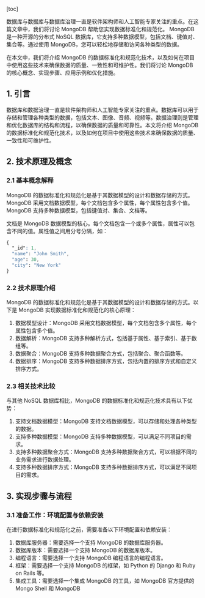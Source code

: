 
[toc]                    
                
                
数据库与数据库与数据库治理一直是软件架构师和人工智能专家关注的重点。在这篇文章中，我们将讨论 MongoDB 帮助您实现数据标准化和规范化。 MongoDB 是一种开源的分布式 NoSQL 数据库，它支持多种数据模型，包括文档、键值对、集合等。通过使用 MongoDB，您可以轻松地存储和访问各种类型的数据。

在本文中，我们将介绍 MongoDB 的数据标准化和规范化技术，以及如何在项目中使用这些技术来确保数据的质量、一致性和可维护性。我们将讨论 MongoDB 的核心概念、实现步骤、应用示例和优化措施。

## 1. 引言

数据库和数据治理一直是软件架构师和人工智能专家关注的重点。数据库可以用于存储和管理各种类型的数据，包括文本、图像、音频、视频等。数据治理则是管理和优化数据库的结构和流程，以确保数据的质量和可靠性。本文将介绍 MongoDB 的数据标准化和规范化技术，以及如何在项目中使用这些技术来确保数据的质量、一致性和可维护性。

## 2. 技术原理及概念

### 2.1 基本概念解释

MongoDB 的数据标准化和规范化是基于其数据模型的设计和数据存储的方式。MongoDB 采用文档数据模型，每个文档包含多个属性，每个属性包含多个值。 MongoDB 支持多种数据模型，包括键值对、集合、文档等。

文档是 MongoDB 数据模型的核心。每个文档包含一个或多个属性，属性可以包含不同的值。属性值之间用分号分隔，如：
```css
{
  "_id": 1,
  "name": "John Smith",
  "age": 30,
  "city": "New York"
}
```
### 2.2 技术原理介绍

MongoDB 的数据标准化和规范化是基于其数据模型的设计和数据存储的方式。以下是 MongoDB 实现数据标准化和规范化的核心原理：

1. 数据模型设计：MongoDB 采用文档数据模型，每个文档包含多个属性，每个属性包含多个值。
2. 数据解析：MongoDB 支持多种解析方式，包括基于属性、基于索引、基于数组等。
3. 数据聚合：MongoDB 支持多种数据聚合方式，包括聚合、聚合函数等。
4. 数据排序：MongoDB 支持多种数据排序方式，包括内置的排序方式和自定义排序方式。

### 2.3 相关技术比较

与其他 NoSQL 数据库相比，MongoDB 的数据标准化和规范化技术具有以下优势：

1. 支持文档数据模型：MongoDB 支持文档数据模型，可以存储和处理各种类型的数据。
2. 支持多种数据模型：MongoDB 支持多种数据模型，可以满足不同项目的需求。
3. 支持多种数据聚合方式：MongoDB 支持多种数据聚合方式，可以根据不同的业务需求进行数据处理。
4. 支持多种数据排序方式：MongoDB 支持多种数据排序方式，可以满足不同项目的需求。

## 3. 实现步骤与流程

### 3.1 准备工作：环境配置与依赖安装

在进行数据标准化和规范化之前，需要准备以下环境配置和依赖安装：

1. 数据库服务器：需要选择一个支持 MongoDB 的数据库服务器。
2. 数据库版本：需要选择一个支持 MongoDB 的数据库版本。
3. 编程语言：需要选择一个支持 MongoDB 编程语言的编程语言。
4. 框架：需要选择一个支持 MongoDB 的框架，如 Python 的 Django 和 Ruby on Rails 等。
5. 集成工具：需要选择一个集成 MongoDB 的工具，如 MongoDB 官方提供的 Mongo Shell 和 MongoDB

